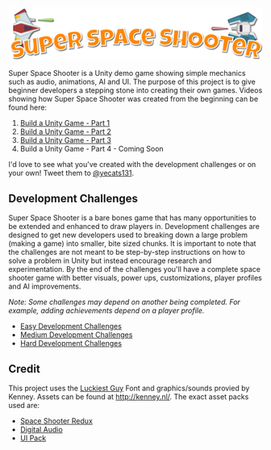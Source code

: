 ![alt text](SuperSpaceShooterLogo.png "Super Space Shooter")


Super Space Shooter is a Unity demo game showing simple mechanics such as audio, animations, AI and UI. The purpose of this project is to give beginner developers a stepping stone into creating their own games. Videos showing how Super Space Shooter was created from the beginning can be found here:

1. [Build a Unity Game - Part 1](https://channel9.msdn.com/Shows/Visual-Studio-Toolbox/Build-A-Unity-Game-Part-1)
2. [Build a Unity Game - Part 2](https://channel9.msdn.com/Shows/Visual-Studio-Toolbox/Build-A-Unity-Game-Part-2)
3. [Build a Unity Game - Part 3](https://channel9.msdn.com/Shows/Visual-Studio-Toolbox/Build-a-Unity-Game-Part-3)
4. Build a Unity Game - Part 4 - Coming Soon

I'd love to see what you've created with the development challenges or on your own! Tweet them to [@yecats131](https://twitter.com/yecats131).

## Development Challenges

Super Space Shooter is a bare bones game that has many opportunities to be extended and enhanced to draw players in. Development challenges are designed to get new developers used to breaking down a large problem (making a game) into smaller, bite sized chunks. It is important to note that the challenges are not meant to be step-by-step instructions on how to solve a problem in Unity but instead encourage research and experimentation. By the end of the challenges you'll have a complete space shooter game with better visuals, power ups, customizations, player profiles and AI improvements.

*Note: Some challenges may depend on another being completed. For example, adding achievements depend on a player profile.*

* [Easy Development Challenges](DevelopmentChallenges/Easy.md)
* [Medium Development Challenges](DevelopmentChallenges/Medium.md)
* [Hard Development Challenges](DevelopmentChallenges/Hard.md)

## Credit
This project uses the [Luckiest Guy](http://www.1001fonts.com/luckiest-guy-font.html) Font and graphics/sounds provied by Kenney. Assets can be found at http://kenney.nl/. The exact asset packs used are:
* [Space Shooter Redux](http://kenney.nl/assets/space-shooter-redux)
* [Digital Audio](http://kenney.nl/assets/digital-audio)
* [UI Pack](http://kenney.nl/assets/ui-pack)
